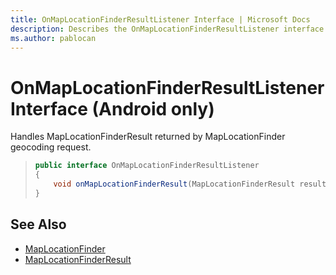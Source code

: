 ```yaml
---
title: OnMapLocationFinderResultListener Interface | Microsoft Docs
description: Describes the OnMapLocationFinderResultListener interface for Android and provides the interface's syntax and additional references.
ms.author: pablocan
---
```


# OnMapLocationFinderResultListener Interface (Android only)

Handles MapLocationFinderResult returned by MapLocationFinder geocoding request.

>```java
> public interface OnMapLocationFinderResultListener
> {
>     void onMapLocationFinderResult(MapLocationFinderResult result);
> }
>```

## See Also

* [MapLocationFinder](../MapLocationFinder-class.md)
* [MapLocationFinderResult](../MapLocationFinderResult-class.md)
